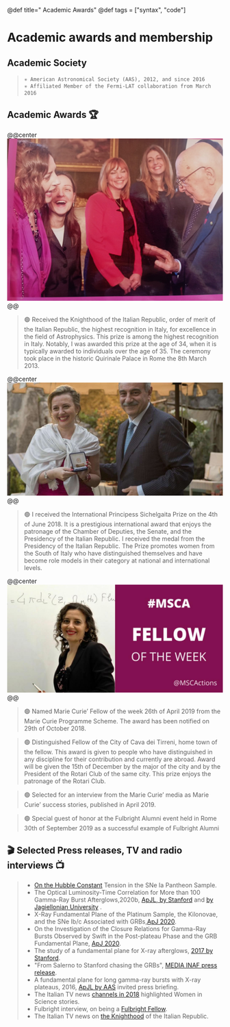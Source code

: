 
@def title=" Academic Awards"
@def tags = ["syntax", "code"]

# Academic awards and membership

##   Academic Society 
>     ✳️ American Astronomical Society (AAS), 2012, and since 2016
>     ✳️ Affiliated Member of the Fermi-LAT collaboration from March 2016

##  Academic Awards 🏆

@@center ![](/assets/DainottiNapolitano.jpeg) @@ 
>🟢 Received the Knighthood of the Italian Republic, order of merit of the Italian Republic, the highest recognition in Italy, for excellence in the field of Astrophysics. This prize is among the highest recognition in Italy. Notably, I was awarded this prize at the age of 34, when it is typically awarded to individuals over the age of 35. The ceremony took place in the historic Quirinale Palace in Rome the 8th March 2013.

@@center ![](/assets/la_sitta.jpg) @@
>🟢 I received the International Principess Sichelgaita Prize on the 4th of June 2018. It is a prestigious international award that enjoys the patronage of the Chamber of Deputies, the Senate, and the Presidency of the Italian Republic. I received the medal from the Presidency of the Italian Republic. The Prize promotes women from the South of Italy who have distinguished themselves and have become role models in their category at national and international levels.

@@center ![](/assets/fellow_MarieCurie.jpg) @@ 
>🟢 Named Marie Curie’ Fellow of the week 26th of April 2019 from the Marie Curie Programme Scheme. The award has been notified on 29th of October 2018.

>🟢 Distinguished Fellow of the City of Cava dei Tirreni, home town of the fellow. This award is given to people who have distinguished in any discipline for their contribution and currently are abroad. Award will be given the 15th of December by the major of the city and by the President of the Rotari Club of the same city. This prize enjoys the patronage of the Rotari Club.

>🟢 Selected for an interview from the Marie Curie’ media as Marie Curie’ success stories, published in April 2019.

>🟢 Special guest of honor at the Fulbright Alumni event held in Rome 30th of September 2019 as a successful example of Fulbright Alumni

## 🎬 Selected Press releases, TV and radio interviews  📺
>- [On the Hubble Constant](https://tinyurl.com/n7sf5prb) Tension in the SNe Ia Pantheon Sample.
>- The Optical Luminosity-Time Correlation for More than 100 Gamma-Ray Burst Afterglows,2020b, [ApJL, by Stanford](https://tinyurl.com/54wn5mnd) and [by Jagiellonian University](https://tinyurl.com/wxbunnjs) .
>- X-Ray Fundamental Plane of the Platinum Sample, the Kilonovae, and the SNe Ib/c Associated with GRBs,[ApJ 2020](https://tinyurl.com/4kfvsttz).
>- On the Investigation of the Closure Relations for Gamma-Ray Bursts Observed by Swift in the Post-plateau Phase and the GRB Fundamental Plane, [ApJ 2020](https://tinyurl.com/vkfyksha).
>- The study of a fundamental plane for X-ray afterglows, [2017 by Stanford](https://tinyurl.com/ux2yhpyu).
>- "From Salerno to Stanford chasing the GRBs", [MEDIA INAF press release](https://www.media.inaf.it/2016/06/22/salerno-stanford-dainotti/).
>- A fundamental plane for long gamma-ray bursts with X-ray plateaus, 2016, [ApJL by AAS](https://tinyurl.com/6pv7c33d) invited press briefing.
>- The Italian TV news [channels in 2018](https://tinyurl.com/4t6xabz3) highlighted Women in Science stories.
>- Fulbright interview, on being a [Fulbright Fellow](https://tinyurl.com/7ssjmwfa).
>- The Italian TV news on [the Knighthood](https://tinyurl.com/ja6zjyw) of the Italian Republic.